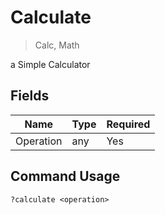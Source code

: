 # Calculate
> Calc, Math

a Simple Calculator

## Fields

| Name | Type | Required |
|------|------|----------|
| Operation | any | Yes |

## Command Usage
```
?calculate <operation>
```